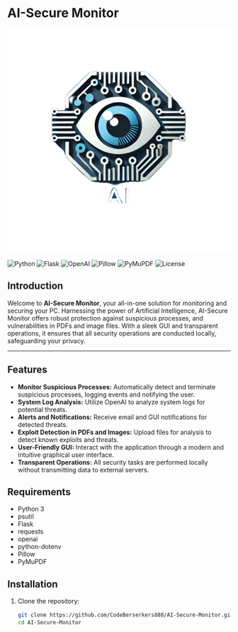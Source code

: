 # AI-Secure Monitor

![AI-Secure Monitor Logo](assets/largre_logo.png)

![Python](https://img.shields.io/badge/Python-3.8%2B-blue)
![Flask](https://img.shields.io/badge/Flask-3.0-green)
![OpenAI](https://img.shields.io/badge/OpenAI-API-yellow)
![Pillow](https://img.shields.io/badge/Pillow-10.3-orange)
![PyMuPDF](https://img.shields.io/badge/PyMuPDF-1.24.5-red)
![License](https://img.shields.io/badge/License-MIT-brightgreen)

## Introduction

Welcome to **AI-Secure Monitor**, your all-in-one solution for monitoring and securing your PC. Harnessing the power of Artificial Intelligence, AI-Secure Monitor offers robust protection against suspicious processes, and vulnerabilities in PDFs and image files. With a sleek GUI and transparent operations, it ensures that all security operations are conducted locally, safeguarding your privacy.

---

## Features

- **Monitor Suspicious Processes:** Automatically detect and terminate suspicious processes, logging events and notifying the user.
- **System Log Analysis:** Utilize OpenAI to analyze system logs for potential threats.
- **Alerts and Notifications:** Receive email and GUI notifications for detected threats.
- **Exploit Detection in PDFs and Images:** Upload files for analysis to detect known exploits and threats.
- **User-Friendly GUI:** Interact with the application through a modern and intuitive graphical user interface.
- **Transparent Operations:** All security tasks are performed locally without transmitting data to external servers.


## Requirements

- Python 3
- psutil
- Flask
- requests
- openai
- python-dotenv
- Pillow
- PyMuPDF

## Installation

1. Clone the repository:

   ```bash
   git clone https://github.com/CodeBerserkers888/AI-Secure-Monitor.git
   cd AI-Secure-Monitor
